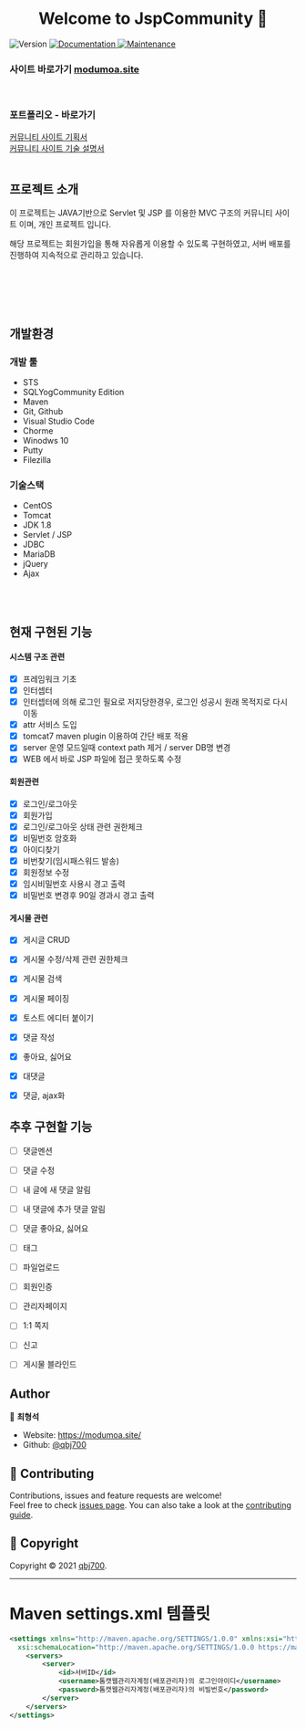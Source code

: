 <h1 align="center">Welcome to  JspCommunity 👋</h1>

<p>
  <img alt="Version" src="https://img.shields.io/badge/version-1.0.0-blue.svg?cacheSeconds=2592000" />
  <a href="https://github.com/qbj700/JspCommunity#readme" target="_blank">
    <img alt="Documentation" src="https://img.shields.io/badge/documentation-yes-brightgreen.svg" />
  </a>
  <a href="https://github.com/qbj700/JspCommunity/graphs/commit-activity" target="_blank">
    <img alt="Maintenance" src="https://img.shields.io/badge/Maintained%3F-yes-green.svg" />
  </a>
</p>


### 사이트 바로가기 [modumoa.site](https://modumoa.site)
<br>

### 포트폴리오 - 바로가기
[커뮤니티 사이트 기획서](https://drive.google.com/file/d/1lhhku9HOb1FBjSfP4r_rog3JGWcc55TA/view?usp=sharing)
<br>
[커뮤니티 사이트 기술 설명서](https://drive.google.com/file/d/1_jP1vVjUTr-2nMv0xy2_ESeMkCf5MRaY/view?usp=sharing)
<br>
<br>

## 프로젝트 소개
이 프로젝트는 JAVA기반으로 Servlet 및 JSP 를 이용한 MVC 구조의 
커뮤니티 사이트 이며, 개인 프로젝트 입니다.

해당 프로젝트는 회원가입을 통해 자유롭게 이용할 수 있도록 구현하였고,
서버 배포를 진행하여 지속적으로 관리하고 있습니다.

<br>
<br>
<br>
<br>



## 개발환경
### 개발 툴
* STS
* SQLYogCommunity Edition
* Maven
* Git, Github
* Visual Studio Code
* Chorme
* Winodws 10
* Putty
* Filezilla

### 기술스택
* CentOS
* Tomcat
* JDK 1.8
* Servlet / JSP
* JDBC
* MariaDB
* jQuery
* Ajax

<br>
<br>

## 현재 구현된 기능

#### 시스템 구조 관련
- [x] 프레임워크 기초
- [x] 인터셉터
- [x] 인터셉터에 의해 로그인 필요로 저지당한경우, 로그인 성공시 원래 목적지로 다시 이동
- [x] attr 서비스 도입
- [x] tomcat7 maven plugin 이용하여 간단 배포 적용
- [x] server 운영 모드일때 context path 제거 / server DB명 변경
- [x] WEB 에서 바로 JSP 파일에 접근 못하도록 수정

#### 회원관련
- [x] 로그인/로그아웃
- [x] 회원가입
- [x] 로그인/로그아웃 상태 관련 권한체크
- [x] 비밀번호 암호화
- [x] 아이디찾기
- [x] 비번찾기(임시패스워드 발송)
- [x] 회원정보 수정
- [x] 임시비밀번호 사용시 경고 출력
- [x] 비밀번호 변경후 90일 경과시 경고 출력

#### 게시물 관련
- [x] 게시글 CRUD
- [x] 게시물 수정/삭제 관련 권한체크
- [x] 게시물 검색
- [x] 게시물 페이징
- [x] 토스트 에디터 붙이기
- [x] 댓글 작성
- [x] 좋아요, 싫어요
- [x] 대댓글
- [x] 댓글, ajax화


## 추후 구현할 기능
- [ ] 댓글멘션
- [ ] 댓글 수정
- [ ] 내 글에 새 댓글 알림
- [ ] 내 댓글에 추가 댓글 알림
- [ ] 댓글 좋아요, 싫어요
- [ ] 태그
- [ ] 파일업로드
- [ ] 회원인증
- [ ] 관리자페이지
- [ ] 1:1 쪽지
- [ ] 신고
- [ ] 게시물 블라인드




## Author

👤 **최형석**

* Website: https://modumoa.site/
* Github: [@qbj700](https://github.com/qbj700)

## 🤝 Contributing

Contributions, issues and feature requests are welcome!<br />Feel free to check [issues page](https://github.com/kefranabg/readme-md-generator/issues). You can also take a look at the [contributing guide](https://github.com/kefranabg/readme-md-generator/blob/master/CONTRIBUTING.md).

## 📝 Copyright

Copyright © 2021 [qbj700](https://github.com/qbj700).<br />


---

# Maven settings.xml 템플릿
```xml
<settings xmlns="http://maven.apache.org/SETTINGS/1.0.0" xmlns:xsi="http://www.w3.org/2001/XMLSchema-instance"
  xsi:schemaLocation="http://maven.apache.org/SETTINGS/1.0.0 https://maven.apache.org/xsd/settings-1.0.0.xsd">
    <servers>
        <server>
            <id>서버ID</id>
            <username>톰캣웹관리자계정(배포관리자)의 로그인아이디</username>
            <password>톰캣웹관리자계정(배포관리자)의 비빌번호</password>
        </server>
    </servers>
</settings>
```
